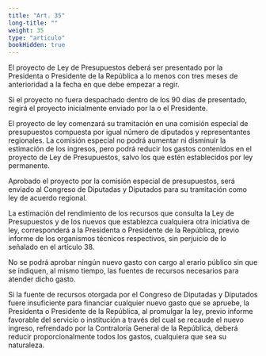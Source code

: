 ```yaml
---
title: "Art. 35"
long-title: ""
weight: 35
type: "articulo"
bookHidden: true
---
```

El proyecto de Ley de Presupuestos deberá ser presentado por la Presidenta o Presidente de la República a lo menos con tres meses de anterioridad a la fecha en que debe empezar a regir. 
 
Si el proyecto no fuera despachado dentro de los 90 días de presentado, regirá el proyecto inicialmente enviado por la o el Presidente. 
 
El proyecto de ley comenzará su tramitación en una comisión especial de presupuestos compuesta por igual número de diputados y representantes regionales. La comisión especial no podrá aumentar ni disminuir la estimación de los ingresos, pero podrá reducir los gastos contenidos en el proyecto de Ley de Presupuestos, salvo los que estén establecidos por ley permanente. 
 
Aprobado el proyecto por la comisión especial de presupuestos, será enviado al Congreso de Diputadas y Diputados para su tramitación como ley de acuerdo regional. 
 
La estimación del rendimiento de los recursos que consulta la Ley de Presupuestos y de los nuevos que establezca cualquiera otra iniciativa de ley, corresponderá a la Presidenta o Presidente de la República, previo informe de los organismos técnicos respectivos, sin perjuicio de lo señalado en el artículo 38.
 
No se podrá aprobar ningún nuevo gasto con cargo al erario público sin que se indiquen, al mismo tiempo, las fuentes de recursos necesarios para atender dicho gasto.
 
Si la fuente de recursos otorgada por el Congreso de Diputadas y Diputados fuere insuficiente para financiar cualquier nuevo gasto que se apruebe, la Presidenta o Presidente de la República, al promulgar la ley, previo informe favorable del servicio o institución a través del cual se recaude el nuevo ingreso, refrendado por la Contraloría General de la República, deberá reducir proporcionalmente todos los gastos, cualquiera que sea su naturaleza.
